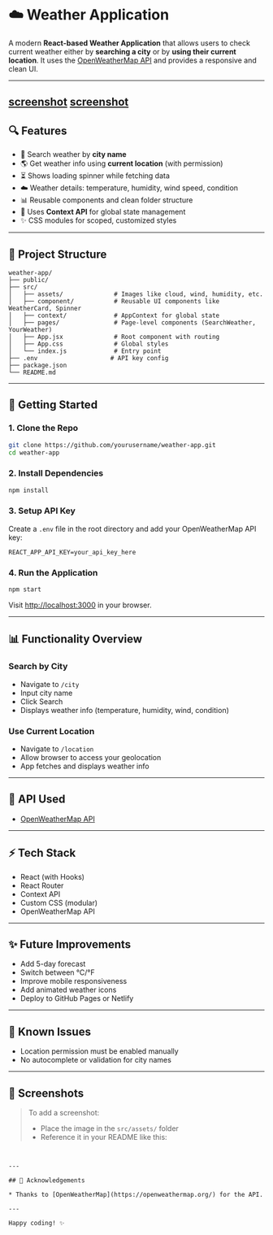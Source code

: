 # ☁️ Weather Application

A modern **React-based Weather Application** that allows users to check current weather either by **searching a city** or by **using their current location**. It uses the [OpenWeatherMap API](https://openweathermap.org/api) and provides a responsive and clean UI.

---
[screenshot](image.png)
[screenshot](image1.png)
---

## 🔍 Features

* 📍 Search weather by **city name**
* 🌎 Get weather info using **current location** (with permission)
* ⏳ Shows loading spinner while fetching data
* ☁️ Weather details: temperature, humidity, wind speed, condition
* 📊 Reusable components and clean folder structure
* 💾 Uses **Context API** for global state management
* ✨ CSS modules for scoped, customized styles

---

## 📁 Project Structure

```
weather-app/
├── public/
├── src/
│   ├── assets/              # Images like cloud, wind, humidity, etc.
│   ├── component/           # Reusable UI components like WeatherCard, Spinner
│   ├── context/             # AppContext for global state
│   ├── pages/               # Page-level components (SearchWeather, YourWeather)
│   ├── App.jsx              # Root component with routing
│   ├── App.css              # Global styles
│   └── index.js             # Entry point
├── .env                    # API key config
├── package.json
└── README.md
```

---

## 🚀 Getting Started

### 1. Clone the Repo

```bash
git clone https://github.com/yourusername/weather-app.git
cd weather-app
```

### 2. Install Dependencies

```bash
npm install
```

### 3. Setup API Key

Create a `.env` file in the root directory and add your OpenWeatherMap API key:

```env
REACT_APP_API_KEY=your_api_key_here
```

### 4. Run the Application

```bash
npm start
```

Visit [http://localhost:3000](http://localhost:3000) in your browser.

---

## 📊 Functionality Overview

### Search by City

* Navigate to `/city`
* Input city name
* Click Search
* Displays weather info (temperature, humidity, wind, condition)

### Use Current Location

* Navigate to `/location`
* Allow browser to access your geolocation
* App fetches and displays weather info

---

## 🔎 API Used

* [OpenWeatherMap API](https://openweathermap.org/current)

---

## ⚡ Tech Stack

* React (with Hooks)
* React Router
* Context API
* Custom CSS (modular)
* OpenWeatherMap API

---

## ✨ Future Improvements

* Add 5-day forecast
* Switch between °C/°F
* Improve mobile responsiveness
* Add animated weather icons
* Deploy to GitHub Pages or Netlify

---

## 🚫 Known Issues

* Location permission must be enabled manually
* No autocomplete or validation for city names



---

## 📍 Screenshots

> To add a screenshot:
>
> * Place the image in the `src/assets/` folder
> * Reference it in your README like this:

```


---

## 🌟 Acknowledgements

* Thanks to [OpenWeatherMap](https://openweathermap.org/) for the API.

---

Happy coding! ✨
